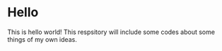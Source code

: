 # Hello
This is hello world! This respsitory will include some codes about some things of my own ideas.
